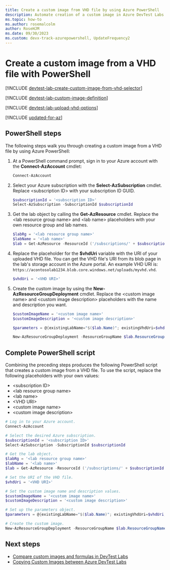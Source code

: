 ```yaml
---
title: Create a custom image from VHD file by using Azure PowerShell
description: Automate creation of a custom image in Azure DevTest Labs from a VHD file by using PowerShell.
ms.topic: how-to
ms.author: rosemalcolm
author: RoseHJM
ms.date: 09/30/2023
ms.custom: devx-track-azurepowershell, UpdateFrequency2
---
```


# Create a custom image from a VHD file with PowerShell

[!INCLUDE [devtest-lab-create-custom-image-from-vhd-selector](../../includes/devtest-lab-create-custom-image-from-vhd-selector.md)]

[!INCLUDE [devtest-lab-custom-image-definition](../../includes/devtest-lab-custom-image-definition.md)]

[!INCLUDE [devtest-lab-upload-vhd-options](../../includes/devtest-lab-upload-vhd-options.md)]

[!INCLUDE [updated-for-az](~/reusable-content/ce-skilling/azure/includes/updated-for-az.md)]

## PowerShell steps

The following steps walk you through creating a custom image from a VHD file by using Azure PowerShell:

1. At a PowerShell command prompt, sign in to your Azure account with the **Connect-AzAccount** cmdlet:

   ```powershell
   Connect-AzAccount
   ```

1. Select your Azure subscription with the **Select-AzSubscription** cmdlet. Replace \<subscription ID> with your subscription ID GUID.

   ```powershell
   $subscriptionId = '<subscription ID>'
   Select-AzSubscription -SubscriptionId $subscriptionId
   ```

1. Get the lab object by calling the **Get-AzResource** cmdlet. Replace the \<lab resource group name> and \<lab name> placeholders with your own resource group and lab names.

   ```powershell
   $labRg = '<lab resource group name>'
   $labName = '<lab name>'
   $lab = Get-AzResource -ResourceId ('/subscriptions/' + $subscriptionId + '/resourceGroups/' + $labRg + '/providers/Microsoft.DevTestLab/labs/' + $labName)
   ```

1. Replace the placeholder for the **$vhdUri** variable with the URI of your uploaded VHD file. You can get the VHD file's URI from its blob page in the lab's storage account in the Azure portal. An example VHD URI is: `https://acontosolab1234.blob.core.windows.net/uploads/myvhd.vhd`.

   ```powershell
   $vhdUri = '<VHD URI>'
   ```

1. Create the custom image by using the **New-AzResourceGroupDeployment** cmdlet. Replace the \<custom image name> and \<custom image description> placeholders with the name and description you want.

   ```powershell
   $customImageName = '<custom image name>'
   $customImageDescription = '<custom image description>'

   $parameters = @{existingLabName="$($lab.Name)"; existingVhdUri=$vhdUri; imageOsType='windows'; isVhdSysPrepped=$false; imageName=$customImageName; imageDescription=$customImageDescription}

   New-AzResourceGroupDeployment -ResourceGroupName $lab.ResourceGroupName -Name CreateCustomImage -TemplateUri 'https://raw.githubusercontent.com/Azure/azure-devtestlab/master/samples/DevTestLabs/QuickStartTemplates/201-dtl-create-customimage-from-vhd/azuredeploy.json' -TemplateParameterObject $parameters
   ```

## Complete PowerShell script

Combining the preceding steps produces the following PowerShell script that creates a custom image from a VHD file. To use the script, replace the following placeholders with your own values:

- \<subscription ID>
- \<lab resource group name>
- \<lab name>
- \<VHD URI>
- \<custom image name>
- \<custom image description>

```powershell
# Log in to your Azure account.
Connect-AzAccount

# Select the desired Azure subscription.
$subscriptionId = '<subscription ID>'
Select-AzSubscription -SubscriptionId $subscriptionId

# Get the lab object.
$labRg = '<lab resource group name>'
$labName = '<lab name>'
$lab = Get-AzResource -ResourceId ('/subscriptions/' + $subscriptionId + '/resourceGroups/' + $labRg + '/providers/Microsoft.DevTestLab/labs/' + $labName)

# Set the URI of the VHD file.
$vhdUri = '<VHD URI>'

# Set the custom image name and description values.
$customImageName = '<custom image name>'
$customImageDescription = '<custom image description>'

# Set up the parameters object.
$parameters = @{existingLabName="$($lab.Name)"; existingVhdUri=$vhdUri; imageOsType='windows'; isVhdSysPrepped=$false; imageName=$customImageName; imageDescription=$customImageDescription}

# Create the custom image.
New-AzResourceGroupDeployment -ResourceGroupName $lab.ResourceGroupName -Name CreateCustomImage -TemplateUri 'https://raw.githubusercontent.com/Azure/azure-devtestlab/master/samples/DevTestLabs/QuickStartTemplates/201-dtl-create-customimage-from-vhd/azuredeploy.json' -TemplateParameterObject $parameters
```

## Next steps

- [Compare custom images and formulas in DevTest Labs](devtest-lab-comparing-vm-base-image-types.md)
- [Copying Custom Images between Azure DevTest Labs](https://www.visualstudiogeeks.com/blog/DevOps/How-To-Move-CustomImages-VHD-Between-AzureDevTestLabs#copying-custom-images-between-azure-devtest-labs)
